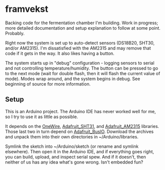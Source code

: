 # framvekst

Backing code for the fermentation chamber I'm building.  Work in progress;
more detailed documentation and setup explanation to follow at some point.
Probably.

Right now the system is set up to auto-detect sensors (DS18B20, SHT30, and/or
AM2315).  I'm dissatisfied with the AM2315 and may remove that code if it gets
in the way.  It also likes having a button.

The system starts up in "debug" configuration - logging sensors to serial and
not controlling temperature/humidity.  The button can be pressed to go to the
next mode (wait for double flash, then it will flash the current value of
mode).  Modes wrap around, and the system begins in debug.  See beginning of
source for more information.

## Setup

This is an Arduino project.  The Arduino IDE has never worked well for me, so
I try to use it as little as possible.

It depends on the
[OneWire](https://github.com/PaulStoffregen/OneWire/releases),
[Adafruit_SHT31](https://github.com/adafruit/Adafruit_SHT31/releases), and
[Adafruit_AM2315](https://github.com/adafruit/Adafruit_AM2315/releases)
libraries.  Those last two in turn depend on
[Adafruit_BusIO](https://github.com/adafruit/Adafruit_BusIO/releases).
Download the archives and unpack them into their own directories in
~/Arduino/libraries.

Symlink the sketch into ~/Arduino/sketch (or rename and symlink elsewhere).
Then open it in the Arduino IDE, and if everything goes right, you can build,
upload, and inspect serial spew.  And if it doesn't, then neither of us has
any idea what's gone wrong.  Isn't embedded fun?
